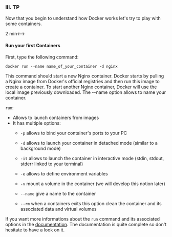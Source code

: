 ### III. TP

Now that you begin to understand how Docker works let's try to play with some containers.

<!-->2 min<-->
#### Run your first Containers

First, type the following command:

```
docker run --name name_of_your_container -d nginx
```

This command should start a new Nginx container.
Docker starts by pulling a Nginx image from Docker's official registries and then run this image to create a container.
To start another Nginx container, Docker will use the local image previously downloaded.
The --name option allows to name your container.

`run`:

- Allows to launch containers from images
- It has multiple options:
    - `-p` allows to bind your container's ports to your PC 

    - `-d`  allows to launch your container in detached mode (similar to a background mode)

    - `-it` allows to launch the container in interactive mode (stdin, stdout, stderr linked to your terminal)

    - `-e` allows to define environment variables

    - `-v` mount a volume in the container (we will develop this notion later)

    - `--name` give a name to the container

    - `--rm` when a containers exits this option clean the container and its associated data and virtual volumes

If you want more informations about the `run` command and its associated options in the [documentation](https://docs.docker.com/engine/reference/run/).
The documentation is quite complete so don't hesitate to have a look on it.


